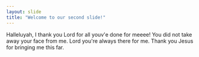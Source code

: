 ```yaml
---
layout: slide
title: "Welcome to our second slide!"
---
```

Halleluyah, I thank you Lord for all youv'e done for meeee! You did not take away your face from me. Lord you're always there for me. Thank you Jesus for bringing me this far.
